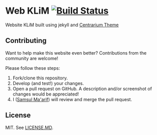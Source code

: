 # Web KLiM [![Build Status](https://travis-ci.org/linux-malang/web.svg?branch=master)](https://travis-ci.org/linux-malang/web)

Website KLiM built using jekyll and [Centrarium Theme](https://github.com/bencentra/centrarium/)

## Contributing

Want to help make this website even better? Contributions from the community are welcome!

Please follow these steps:

1. Fork/clone this repository.
2. Develop (and test!) your changes.
3. Open a pull request on GitHub. A description and/or screenshot of changes would be appreciated!
4. I ([Samsul Ma'arif](https://github.com/samsulmaarif)) will review and merge the pull request.

## License

MIT. See [LICENSE.MD](https://github.com/bencentra/centrarium/blob/master/LICENSE.md).